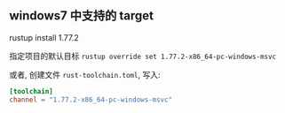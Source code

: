 ## windows7 中支持的 target

rustup install 1.77.2

指定项目的默认目标 `rustup override set 1.77.2-x86_64-pc-windows-msvc`

或者, 创建文件 `rust-toolchain.toml`, 写入:

```toml
[toolchain]
channel = "1.77.2-x86_64-pc-windows-msvc"
```
